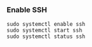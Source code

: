 ### Enable SSH
```
sudo systemctl enable ssh
sudo systemctl start ssh
sudo systemctl status ssh
```
